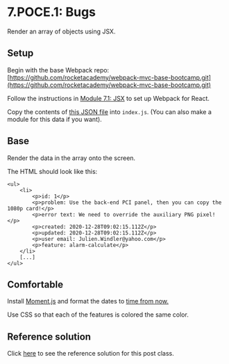 # 7.POCE.1: Bugs

Render an array of objects using JSX.

## Setup

Begin with the base Webpack repo: [https://github.com/rocketacademy/webpack-mvc-base-bootcamp.git](https://github.com/rocketacademy/webpack-mvc-base-bootcamp.git)

Follow the instructions in [Module 7.1: JSX](../7.1-jsx-intro/#setup) to set up Webpack for React.

Copy the contents of [this JSON file](https://raw.githubusercontent.com/rocketacademy/bootcamp-docs/master/fixture-data/bugs.json) into `index.js`. \(You can also make a module for this data if you want\).

## Base

Render the data in the array onto the screen.

The HTML should look like this:

```text
<ul>
    <li>
        <p>id: 1</p>
        <p>problem: Use the back-end PCI panel, then you can copy the 1080p card!</p>
        <p>error text: We need to override the auxiliary PNG pixel!</p>
        <p>created: 2020-12-28T09:02:15.112Z</p>
        <p>updated: 2020-12-28T09:02:15.112Z</p>
        <p>user email: Julien.Windler@yahoo.com</p>
        <p>feature: alarm-calculate</p>
    </li>
    [...]
</ul>
```

## Comfortable

Install [Moment.js](https://www.npmjs.com/package/moment) and format the dates to [time from now. ](https://momentjs.com/docs/#/displaying/fromnow/)

Use CSS so that each of the features is colored the same color.

## Reference solution

Click [here](https://github.com/rocketacademy/webpack-mvc-base-bootcamp/tree/solution) to see the reference solution for this post class.

